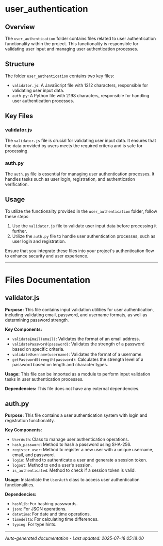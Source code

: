 # user_authentication

## Overview
The `user_authentication` folder contains files related to user authentication functionality within the project. This functionality is responsible for validating user input and managing user authentication processes.

## Structure
The folder `user_authentication` contains two key files:
- `validator.js`: A JavaScript file with 1212 characters, responsible for validating user input data.
- `auth.py`: A Python file with 2198 characters, responsible for handling user authentication processes.

## Key Files
### validator.js
The `validator.js` file is crucial for validating user input data. It ensures that the data provided by users meets the required criteria and is safe for processing.

### auth.py
The `auth.py` file is essential for managing user authentication processes. It handles tasks such as user login, registration, and authentication verification.

## Usage
To utilize the functionality provided in the `user_authentication` folder, follow these steps:
1. Use the `validator.js` file to validate user input data before processing it further.
2. Utilize the `auth.py` file to handle user authentication processes, such as user login and registration.

Ensure that you integrate these files into your project's authentication flow to enhance security and user experience.

---

# Files Documentation

## validator.js

**Purpose:** This file contains input validation utilities for user authentication, including validating email, password, and username formats, as well as determining password strength.

**Key Components:**
- `validateEmail(email)`: Validates the format of an email address.
- `validatePassword(password)`: Validates the strength of a password based on specific criteria.
- `validateUsername(username)`: Validates the format of a username.
- `getPasswordStrength(password)`: Calculates the strength level of a password based on length and character types.

**Usage:** This file can be imported as a module to perform input validation tasks in user authentication processes.

**Dependencies:** This file does not have any external dependencies.

## auth.py

**Purpose:** This file contains a user authentication system with login and registration functionality.

**Key Components:**
- `UserAuth`: Class to manage user authentication operations.
- `hash_password`: Method to hash a password using SHA-256.
- `register_user`: Method to register a new user with a unique username, email, and password.
- `login`: Method to authenticate a user and generate a session token.
- `logout`: Method to end a user's session.
- `is_authenticated`: Method to check if a session token is valid.

**Usage:** Instantiate the `UserAuth` class to access user authentication functionalities.

**Dependencies:**
- `hashlib`: For hashing passwords.
- `json`: For JSON operations.
- `datetime`: For date and time operations.
- `timedelta`: For calculating time differences.
- `typing`: For type hints.

---
*Auto-generated documentation - Last updated: 2025-07-18 05:18:00*
